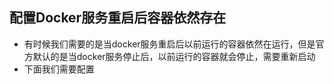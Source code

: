 ## 配置Docker服务重启后容器依然存在
- 有时候我们需要的是当docker服务重启后以前运行的容器依然在运行，但是官方默认的是当docker服务停止后，以前运行的容器就会停止，需要重新启动
- 下面我们需要配置
